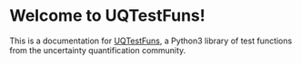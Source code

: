 # Welcome to UQTestFuns!

This is a documentation for [UQTestFuns](https://github.com/damar-wicaksono/uqtestfuns),
a Python3 library of test functions from the uncertainty quantification community.

```{tableofcontents}
```
